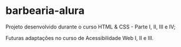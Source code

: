 # barbearia-alura

Projeto desenvolvido durante o curso HTML & CSS - Parte I, II, III e IV;

Futuras adaptações no curso de Acessibilidade Web I, II e III.
